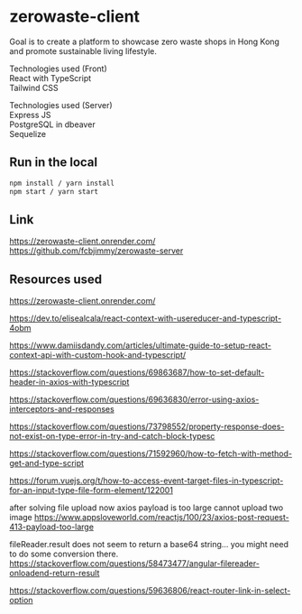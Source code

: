 # zerowaste-client

Goal is to create a platform to showcase zero waste shops in Hong Kong and promote sustainable living lifestyle.

Technologies used (Front)  
React with TypeScript  
Tailwind CSS

Technologies used (Server)  
Express JS  
PostgreSQL in dbeaver  
Sequelize

## Run in the local

```bash
npm install / yarn install
npm start / yarn start
```

## Link

https://zerowaste-client.onrender.com/
https://github.com/fcbjimmy/zerowaste-server

## Resources used

https://zerowaste-client.onrender.com/

https://dev.to/elisealcala/react-context-with-usereducer-and-typescript-4obm

https://www.damiisdandy.com/articles/ultimate-guide-to-setup-react-context-api-with-custom-hook-and-typescript/

https://stackoverflow.com/questions/69863687/how-to-set-default-header-in-axios-with-typescript

https://stackoverflow.com/questions/69636830/error-using-axios-interceptors-and-responses

https://stackoverflow.com/questions/73798552/property-response-does-not-exist-on-type-error-in-try-and-catch-block-typesc

https://stackoverflow.com/questions/71592960/how-to-fetch-with-method-get-and-type-script

https://forum.vuejs.org/t/how-to-access-event-target-files-in-typescript-for-an-input-type-file-form-element/122001

after solving file upload now axios payload is too large cannot upload two image
https://www.appsloveworld.com/reactjs/100/23/axios-post-request-413-payload-too-large

fileReader.result does not seem to return a base64 string... you might need to do some conversion there.
https://stackoverflow.com/questions/58473477/angular-filereader-onloadend-return-result

https://stackoverflow.com/questions/59636806/react-router-link-in-select-option
